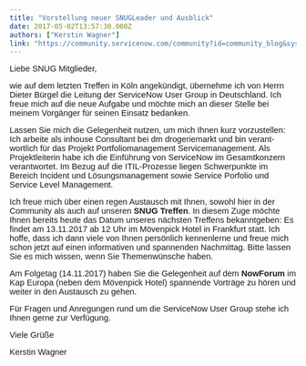 ```yaml
---
title: "Vorstellung neuer SNUGLeader und Ausblick"
date: 2017-05-02T13:57:30.000Z
authors: ["Kerstin Wagner"]
link: "https://community.servicenow.com/community?id=community_blog&sys_id=ca3eae6ddbd0dbc01dcaf3231f961954"
---
```

<p><span lang="EN-US" style="font-family: 'Calibri',sans-serif; font-size: 11pt; mso-ansi-language: EN-US;">Liebe SNUG Mitglieder, </span></p><p></p><p><span lang="EN-US" style="font-family: 'Calibri',sans-serif; font-size: 11pt; mso-ansi-language: EN-US;">wie auf dem letzten Treffen in Köln angekündigt, übernehme ich von Herrn Dieter Bürgel die Leitung der ServiceNow User Group in Deutschland. Ich freue mich auf die neue Aufgabe und möchte mich an dieser Stelle bei meinem Vorgänger für seinen Einsatz bedanken.</span></p><p></p><p><span lang="EN-US" style="font-family: 'Calibri',sans-serif; font-size: 11pt; mso-ansi-language: EN-US;">Lassen Sie mich die Gelegenheit nutzen, um mich Ihnen kurz vorzustellen: Ich arbeite als inhouse Consultant bei dm drogeriemarkt und bin verantwortlich für das Projekt Portfoliomanagement Servicemanagement. Als Projektleiterin habe ich die Einführung von ServiceNow im Gesamtkonzern verantwortet. Im Bezug auf die ITIL-Prozesse liegen Schwerpunkte im Bereich Incident und Lösungsmanagement sowie Service Porfolio und Service Level Management.</span></p><p></p><p><span lang="EN-US" style="font-family: 'Calibri',sans-serif; font-size: 11pt; mso-ansi-language: EN-US;">Ich freue mich über einen regen Austausch mit Ihnen, sowohl hier in der Community als auch auf unseren <strong>SNUG Treffen</strong>. In diesem Zuge möchte Ihnen bereits heute das Datum unseres nächsten Treffens bekanntgeben: Es findet am 13.11.2017 ab 12 Uhr im Mövenpick Hotel in Frankfurt statt. Ich hoffe, dass ich dann viele von Ihnen persönlich kennenlerne und freue mich schon jetzt auf einen informativen und spannenden Nachmittag. Bitte lassen Sie es mich wissen, wenn Sie Themenwünsche haben.   </span></p><p></p><p><span lang="EN-US" style="font-family: 'Calibri',sans-serif; font-size: 11pt; mso-ansi-language: EN-US;">Am Folgetag (14.11.2017) haben Sie die Gelegenheit auf dem <strong>NowForum</strong> im Kap Europa (neben dem Mövenpick Hotel) spannende Vorträge zu hören und weiter in den Austausch zu gehen. </span></p><p></p><p><span lang="EN-US" style="font-family: 'Calibri',sans-serif; font-size: 11pt; mso-ansi-language: EN-US;">Für Fragen und Anregungen rund um die ServiceNow User Group stehe ich Ihnen gerne zur Verfügung. </span></p><p></p><p><span lang="EN-US" style="font-family: 'Calibri',sans-serif; font-size: 11pt; mso-ansi-language: EN-US;">Viele Grüße</span></p><p><span lang="EN-US" style="font-family: 'Calibri',sans-serif; font-size: 11pt; mso-ansi-language: EN-US;">Kerstin Wagner </span></p>